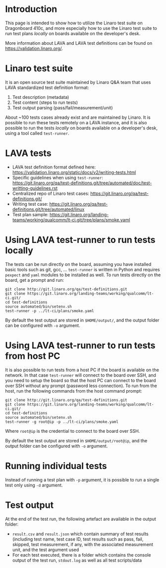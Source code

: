 # Introduction

This page is intended to show how to utilize the Linaro test suite on Dragonboard 410c, and more especially how to use the Linaro test suite to run test plans _locally_ on boards available on the developer's desk. 

More information about LAVA and LAVA test definitions can be found on https://validation.linaro.org/. 

# Linaro test suite

It is an open source test suite maintained by Linaro Q&A team that uses LAVA standardized test definition format:
 1. Test description (metadata)
 1. Test content (steps to run tests)
 1. Test output parsing (pass/fail/measurement/unit)

About ~100 tests cases already exist and are maintained by Linaro. It is possible to run these tests remotely on a LAVA instance, and it is also possible to run the tests _locally_ on boards available on a developer's desk, using a tool called `test-runner`. 

# LAVA tests

 * LAVA test definition format defined here: https://validation.linaro.org/static/docs/v2/writing-tests.html 
 * Specific guidelines when using `test-runner`: https://git.linaro.org/qa/test-definitions.git/tree/automated/doc/test-writting-guidelines.rst 
 * Centralized repo of Linaro test cases: https://git.linaro.org/qa/test-definitions.git/ 
 * Writing test case: https://git.linaro.org/qa/test-definitions.git/tree/automated/linux 
 * Test plan sample: https://git.linaro.org/landing-teams/working/qualcomm/lt-ci.git/tree/plans/smoke.yaml
 
# Using LAVA test-runner to run tests locally

The tests can be run directly on the board, assuming you have installed basic tools such as git, gcc, ... `test-runner` is written in Python and requires `pexpect` and `yaml` modules to be installed as well. To run tests directly on the board, get a prompt and run:

    git clone http://git.linaro.org/qa/test-definitions.git
    git clone https://git.linaro.org/landing-teams/working/qualcomm/lt-ci.git/
    cd test-definitions
    source automated/bin/setenv.sh
    test-runner -p ../lt-ci/plans/smoke.yaml

By default the test output are stored in `$HOME/output/`, and the output folder can be configured with `-o` argument.

# Using LAVA test-runner to run tests from host PC

It is also possible to run tests from a host PC if the board is available on the network. In that case `test-runner` will connect to the board over SSH, and you need to setup the board so that the host PC can connect to the board over SSH without any prompt (password less connection). To run from the host, run the following commands from the host command prompt:  

    git clone http://git.linaro.org/qa/test-definitions.git
    git clone https://git.linaro.org/landing-teams/working/qualcomm/lt-ci.git/
    cd test-definitions
    source automated/bin/setenv.sh
    test-runner -g root@ip -p ../lt-ci/plans/smoke.yaml

Where `root@ip` is the credential to connect to the board over SSH. 

By default the test output are stored in `$HOME/output/root@ip`, and the output folder can be configured with `-o` argument.

# Running individual tests

Instead of running a test plan with `-p` argument, it is possible to run a single test only using `-d` argument.

# Test output

At the end of the test run, the following artefact are available in the output folder:
 * `result.csv` and `result.json` which contain summary of test results (including test name, test case ID, test results such as pass, fail, skipped, test measurement, if any, with the associated measurement unit, and the test argument used
 * For each test executed, there is a folder which contains the console output of the test run, `stdout.log` as well as all test scripts/data 
